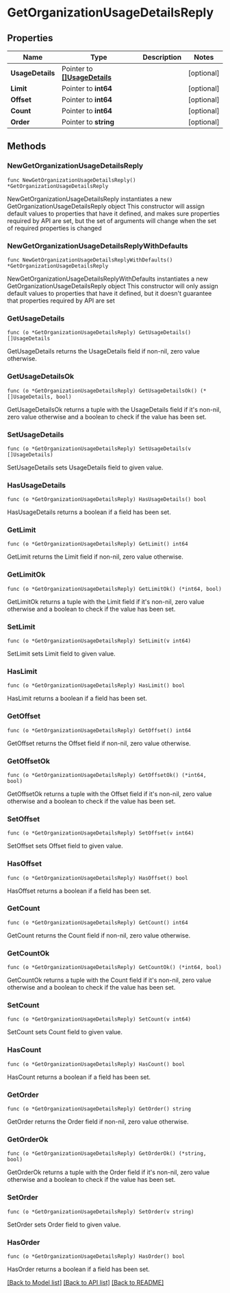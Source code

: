 # GetOrganizationUsageDetailsReply

## Properties

Name | Type | Description | Notes
------------ | ------------- | ------------- | -------------
**UsageDetails** | Pointer to [**[]UsageDetails**](UsageDetails.md) |  | [optional] 
**Limit** | Pointer to **int64** |  | [optional] 
**Offset** | Pointer to **int64** |  | [optional] 
**Count** | Pointer to **int64** |  | [optional] 
**Order** | Pointer to **string** |  | [optional] 

## Methods

### NewGetOrganizationUsageDetailsReply

`func NewGetOrganizationUsageDetailsReply() *GetOrganizationUsageDetailsReply`

NewGetOrganizationUsageDetailsReply instantiates a new GetOrganizationUsageDetailsReply object
This constructor will assign default values to properties that have it defined,
and makes sure properties required by API are set, but the set of arguments
will change when the set of required properties is changed

### NewGetOrganizationUsageDetailsReplyWithDefaults

`func NewGetOrganizationUsageDetailsReplyWithDefaults() *GetOrganizationUsageDetailsReply`

NewGetOrganizationUsageDetailsReplyWithDefaults instantiates a new GetOrganizationUsageDetailsReply object
This constructor will only assign default values to properties that have it defined,
but it doesn't guarantee that properties required by API are set

### GetUsageDetails

`func (o *GetOrganizationUsageDetailsReply) GetUsageDetails() []UsageDetails`

GetUsageDetails returns the UsageDetails field if non-nil, zero value otherwise.

### GetUsageDetailsOk

`func (o *GetOrganizationUsageDetailsReply) GetUsageDetailsOk() (*[]UsageDetails, bool)`

GetUsageDetailsOk returns a tuple with the UsageDetails field if it's non-nil, zero value otherwise
and a boolean to check if the value has been set.

### SetUsageDetails

`func (o *GetOrganizationUsageDetailsReply) SetUsageDetails(v []UsageDetails)`

SetUsageDetails sets UsageDetails field to given value.

### HasUsageDetails

`func (o *GetOrganizationUsageDetailsReply) HasUsageDetails() bool`

HasUsageDetails returns a boolean if a field has been set.

### GetLimit

`func (o *GetOrganizationUsageDetailsReply) GetLimit() int64`

GetLimit returns the Limit field if non-nil, zero value otherwise.

### GetLimitOk

`func (o *GetOrganizationUsageDetailsReply) GetLimitOk() (*int64, bool)`

GetLimitOk returns a tuple with the Limit field if it's non-nil, zero value otherwise
and a boolean to check if the value has been set.

### SetLimit

`func (o *GetOrganizationUsageDetailsReply) SetLimit(v int64)`

SetLimit sets Limit field to given value.

### HasLimit

`func (o *GetOrganizationUsageDetailsReply) HasLimit() bool`

HasLimit returns a boolean if a field has been set.

### GetOffset

`func (o *GetOrganizationUsageDetailsReply) GetOffset() int64`

GetOffset returns the Offset field if non-nil, zero value otherwise.

### GetOffsetOk

`func (o *GetOrganizationUsageDetailsReply) GetOffsetOk() (*int64, bool)`

GetOffsetOk returns a tuple with the Offset field if it's non-nil, zero value otherwise
and a boolean to check if the value has been set.

### SetOffset

`func (o *GetOrganizationUsageDetailsReply) SetOffset(v int64)`

SetOffset sets Offset field to given value.

### HasOffset

`func (o *GetOrganizationUsageDetailsReply) HasOffset() bool`

HasOffset returns a boolean if a field has been set.

### GetCount

`func (o *GetOrganizationUsageDetailsReply) GetCount() int64`

GetCount returns the Count field if non-nil, zero value otherwise.

### GetCountOk

`func (o *GetOrganizationUsageDetailsReply) GetCountOk() (*int64, bool)`

GetCountOk returns a tuple with the Count field if it's non-nil, zero value otherwise
and a boolean to check if the value has been set.

### SetCount

`func (o *GetOrganizationUsageDetailsReply) SetCount(v int64)`

SetCount sets Count field to given value.

### HasCount

`func (o *GetOrganizationUsageDetailsReply) HasCount() bool`

HasCount returns a boolean if a field has been set.

### GetOrder

`func (o *GetOrganizationUsageDetailsReply) GetOrder() string`

GetOrder returns the Order field if non-nil, zero value otherwise.

### GetOrderOk

`func (o *GetOrganizationUsageDetailsReply) GetOrderOk() (*string, bool)`

GetOrderOk returns a tuple with the Order field if it's non-nil, zero value otherwise
and a boolean to check if the value has been set.

### SetOrder

`func (o *GetOrganizationUsageDetailsReply) SetOrder(v string)`

SetOrder sets Order field to given value.

### HasOrder

`func (o *GetOrganizationUsageDetailsReply) HasOrder() bool`

HasOrder returns a boolean if a field has been set.


[[Back to Model list]](../README.md#documentation-for-models) [[Back to API list]](../README.md#documentation-for-api-endpoints) [[Back to README]](../README.md)


